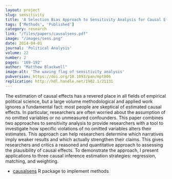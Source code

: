 ```yaml
---
layout: project
slug: sensitivity
title: 'A Selection Bias Approach to Sensitivity Analysis for Causal Effects'
tags: ['Methods', 'Published']
category: research
link: "/files/papers/causalsens.pdf"
image: "/images/sens.png"
date: 2014-04-01
journal: 'Political Analysis'
volume: 22
number: 2
pages: '169-192'
author: "Matthew Blackwell"
image-alt: 'The waving flag of sensitivity analysis'
pubversion: https://doi.org/10.1093/pan/mpt006
replication: http://hdl.handle.net/1902.1/21131
---
```


The estimation of causal effects has a revered place in all fields of
empirical political science, but a large volume methodological and
applied work ignores a fundamental fact: most people are skeptical of
estimated causal effects. In particular, researchers are often worried
about the assumption of no omitted variables or no unmeasured
confounders. This paper combines two approaches to sensitivity
analysis to provide researchers with a tool to investigate how
specific violations of no omitted variables alters their
estimates. This approach can help researchers determine which
narratives imply weaker results and which actually strengthen their
claims. This gives researchers and critics a reasoned and quantitative
approach to assessing the plausibility of causal effects. To
demonstrate the approach, I present applications to three causal
inference estimation strategies: regression, matching, and weighting.
  
* [causalsens][package] R package to implement methods
 
[sens]:  http://www.mattblackwell.org/files/papers/sens.pdf
[dvn]: http://hdl.handle.net/1902.1/21131
[package]: /software/causalsens/
